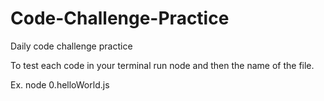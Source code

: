 # Code-Challenge-Practice
Daily code challenge practice

To test each code in your terminal run node and then the name of the file. 

Ex. node 0.helloWorld.js 
